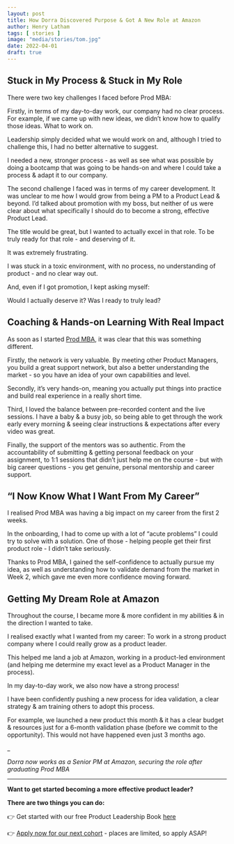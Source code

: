 ```yaml
---
layout: post
title: How Dorra Discovered Purpose & Got A New Role at Amazon
author: Henry Latham
tags: [ stories ]
image: "media/stories/tom.jpg"
date: 2022-04-01
draft: true
---
```


## Stuck in My Process & Stuck in My Role

There were two key challenges I faced before Prod MBA:

Firstly, in terms of my day-to-day work, our company had no clear process. For example, if we came up with new ideas, we didn’t know how to qualify those ideas. What to work on.

Leadership simply decided what we would work on and, although I tried to challenge this, I had no better alternative to suggest.

I needed a new, stronger process - as well as see what was possible by doing a bootcamp that was going to be hands-on and where I could take a process & adapt it to our company.

The second challenge I faced was in terms of my career development. It was unclear to me how I would grow from being a PM to a Product Lead & beyond. I’d talked about promotion with my boss, but neither of us were clear about what specifically I should do to become a strong, effective Product Lead.

The title would be great, but I wanted to actually excel in that role. To be truly ready for that role - and deserving of it.

It was extremely frustrating.

I was stuck in a toxic environment, with no process, no understanding of product - and no clear way out.

And, even if I got promotion, I kept asking myself:

Would I actually deserve it? Was I ready to truly lead?



## Coaching & Hands-on Learning With Real Impact

As soon as I started [Prod MBA](https://prod.mba/), it was clear that this was something different.

Firstly, the network is very valuable. By meeting other Product Managers, you build a great support network, but also a better understanding the market - so you have an idea of your own capabilities and level.

Secondly, it’s very hands-on, meaning you actually put things into practice and build real experience in a really short time.

Third, I loved the balance between pre-recorded content and the live sessions. I have a baby & a busy job, so being able to get through the work early every morning & seeing clear instructions & expectations after every video was great.

Finally, the support of the mentors was so authentic. From the accountability of submitting & getting personal feedback on your assignment, to 1:1 sessions that didn’t just help me on the course - but with big career questions - you get genuine, personal mentorship and career support.




## “I Now Know What I Want From My Career”

I realised Prod MBA was having a big impact on my career from the first 2 weeks.

In the onboarding, I had to come up with a lot of “acute problems” I could try to solve with a solution. One of those - helping people get their first product role - I didn’t take seriously.

Thanks to Prod MBA, I gained the self-confidence to actually pursue my idea, as well as understanding how to validate demand from the market in Week 2, which gave me even more confidence moving forward.


## Getting My Dream Role at Amazon

Throughout the course, I became more & more confident in my abilities & in the direction I wanted to take.

I realised exactly what I wanted from my career: To work in a strong product company where I could really grow as a product leader.

This helped me land a job at Amazon, working in a product-led environment (and helping me determine my exact level as a Product Manager in the process).

In my day-to-day work, we also now have a strong process!

I have been confidently pushing a new process for idea validation, a clear strategy & am training others to adopt this process.

For example, we launched a new product this month & it has a clear budget & resources just for a 6-month validation phase (before we commit to the opportunity). This would not have happened even just 3 months ago.





_


*Dorra now works as a Senior PM at Amazon, securing the role after graduating Prod MBA*


---


**Want to get started becoming a more effective product leader?**

**There are two things you can do:**

👉 Get started with our free Product Leadership Book [here](https://www.prod.mba/free-product-leadership-book)

👉 [Apply now for our next cohort](https://www.prod.mba/bootcamp-prod-mba) - places are limited, so apply ASAP!
